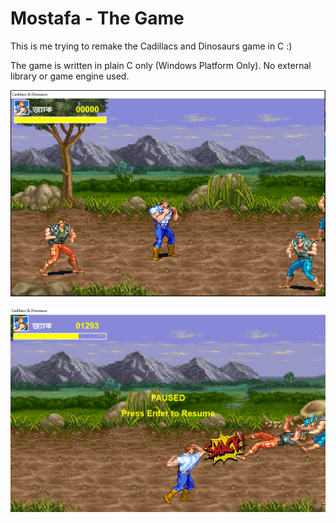 # Mostafa - The Game
This is me trying to remake the Cadillacs and Dinosaurs game in C :) 

The game is written in plain C only (Windows Platform Only). No external library or game engine used.

![preview](bin/ss.png)

![preview](bin/ss2.png)

